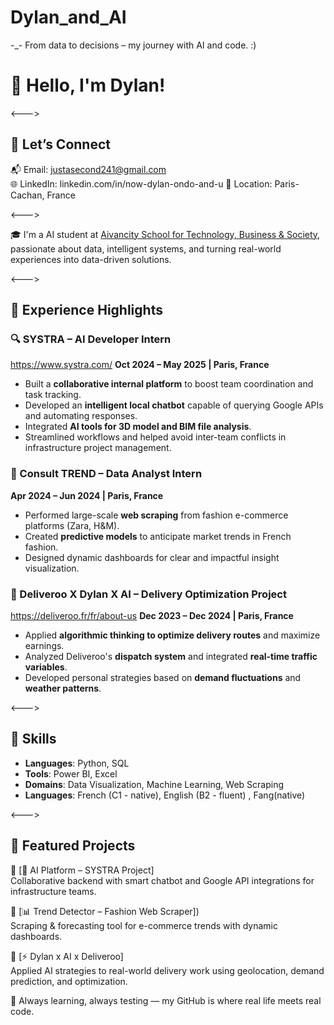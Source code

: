 # Dylan_and_AI
-_-  From data to decisions – my journey with AI and code. :)


# 👋 Hello, I'm Dylan!
<--->

## 🤝 Let’s Connect

📬 Email:      justasecond241@gmail.com  
🌐 LinkedIn:   linkedin.com/in/now-dylan-ondo-and-u
📍 Location:   Paris-Cachan, France  

<--->

🎓 I'm a AI student at [Aivancity School for Technology, Business & Society](https://www.aivancity.ai), passionate about data, intelligent systems, and turning real-world experiences into data-driven solutions.

<--->

## 💼 Experience Highlights

### 🔍 SYSTRA – AI Developer Intern 
https://www.systra.com/
**Oct 2024 – May 2025 | Paris, France**  
- Built a **collaborative internal platform** to boost team coordination and task tracking.  
- Developed an **intelligent local chatbot** capable of querying Google APIs and automating responses.  
- Integrated **AI tools for 3D model and BIM file analysis**.  
- Streamlined workflows and helped avoid inter-team conflicts in infrastructure project management.

### 🧠 Consult TREND – Data Analyst Intern  
**Apr 2024 – Jun 2024 | Paris, France**  
- Performed large-scale **web scraping** from fashion e-commerce platforms (Zara, H&M).  
- Created **predictive models** to anticipate market trends in French fashion.  
- Designed dynamic dashboards for clear and impactful insight visualization.

### 🚴 Deliveroo X Dylan X AI – Delivery Optimization Project  
https://deliveroo.fr/fr/about-us
**Dec 2023 – Dec 2024 | Paris, France**  
- Applied **algorithmic thinking to optimize delivery routes** and maximize earnings.  
- Analyzed Deliveroo's **dispatch system** and integrated **real-time traffic variables**.  
- Developed personal strategies based on **demand fluctuations** and **weather patterns**.

<--->

## 🧠 Skills

- **Languages**: Python, SQL  
- **Tools**: Power BI, Excel  
- **Domains**: Data Visualization, Machine Learning, Web Scraping  
- **Languages**: French (C1 - native), English (B2 - fluent) , Fang(native) 

<--->

## 🚀 Featured Projects

🔗 [🧠 AI Platform – SYSTRA Project]  
Collaborative backend with smart chatbot and Google API integrations for infrastructure teams.

🔗 [📊 Trend Detector – Fashion Web Scraper])  
Scraping & forecasting tool for e-commerce trends with dynamic dashboards.

🔗 [⚡ Dylan x AI x Deliveroo]  
Applied AI strategies to real-world delivery work using geolocation, demand prediction, and optimization.


🧭 Always learning, always testing — my GitHub is where real life meets real code.
